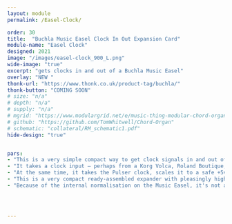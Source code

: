 ```yaml
---
layout: module
permalink: /Easel-Clock/

order: 30
title:  "Buchla Music Easel Clock In Out Expansion Card"
module-name: "Easel Clock"
designed: 2021
image: "/images/easel-clock_900_L.png" 
wide-image: "true" 
excerpt: "gets clocks in and out of a Buchla Music Easel" 
overlay: "NEW "
thonk-url: "https://www.thonk.co.uk/product-tag/buchla/" 
thonk-button: "COMING SOON"
# size: "n/a"
# depth: "n/a"
# supply: "n/a"
# mgrid: "https://www.modulargrid.net/e/music-thing-modular-chord-organ"
# github: "https://github.com/TomWhitwell/Chord-Organ"
# schematic: "collateral/RM_schematic1.pdf"
hide-design: "true"


pars:
- "This is a very simple compact way to get clock signals in and out of the Buchla Music Easel."
- "It takes a clock input — perhaps from a Korg Volca, Roland Boutique, Teenage Engineering Pocket Operator, a Eurorack Synth or a vintage drum machine — scales the pulse correctly and lets you send that pulse to drive the sequencer, random clock, envelope generator or pulser."
- "At the same time, it takes the Pulser clock, scales it to a safe +5v level, and outputs that through a 3.5mm socket to drive other devices (like Volcas or Boutiques or Pocket Operators). "
- "This is a very compact ready-assembled expander with pleasingly high quality Grayhill switches."
- "Because of the internal normalisation on the Music Easel, it's not always completely intuitive what's going on. For example, if you send the external clock to the Pulser, with the Sequencer driven by the Pulser, then the 'Sequence' switch on the expander won't do anything." 




---
```


